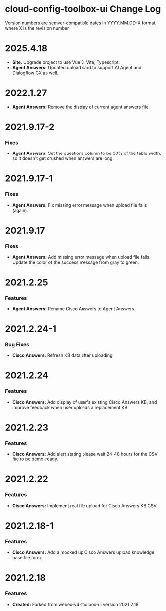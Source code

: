# cloud-config-toolbox-ui Change Log

Version numbers are semver-compatible dates in YYYY.MM.DD-X format,
where X is the revision number


# 2025.4.18

* **Site:** Upgrade project to use Vue 3, Vite, Typescript.
* **Agent Answers:** Updated upload card to support AI Agent and Dialogflow CX
as well.


# 2022.1.27

* **Agent Answers:** Remove the display of current agent answers file.


# 2021.9.17-2

### Fixes
* **Agent Answers:** Set the questions column to be 30% of the table width, so
it doesn't get crushed when answers are long.


# 2021.9.17-1

### Fixes
* **Agent Answers:** Fix missing error message when upload file fails (again).


# 2021.9.17

### Fixes
* **Agent Answers:** Add missing error message when upload file fails. Update
the color of the success message from gray to green.


# 2021.2.25

### Features
* **Agent Answers:** Rename Cisco Answers to Agent Answers.


# 2021.2.24-1

### Bug Fixes
* **Cisco Answers:** Refresh KB data after uploading.


# 2021.2.24

### Features
* **Cisco Answers:** Add display of user's existing Cisco Answers KB, and
improve feedback when user uploads a replacement KB.


# 2021.2.23

### Features
* **Cisco Answers:** Add alert stating please wait 24-48 hours for the CSV file
to be demo-ready.


# 2021.2.22

### Features
* **Cisco Answers:** Implement real file upload for Cisco Answers KB CSV.


# 2021.2.18-1

### Features
* **Cisco Answers:** Add a mocked up Cisco Answers upload knowledge base file
form.


# 2021.2.18

### Features
* **Created:** Forked from webex-v4-toolbox-ui version 2021.2.18
